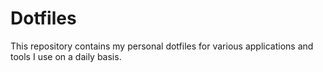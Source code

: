 # Dotfiles

This repository contains my personal dotfiles for various applications and tools I use on a daily basis.

